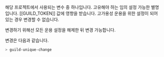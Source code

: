 해당 프로젝트에서 사용되는 변수 중 하나입니다.
고유해야 하는 임의 설정 가능한 별명입니다.
[[GUILD_TOKEN]] 값에 영향을 받습니다.
고가용성 운용을 위한 설정이 되어있는 경우 변경할 수 없습니다.

변경하기 위해선 모든 운용 설정을 해제한 뒤 변경 가능합니다.


변경은 다음과 같습니다.

```bash
> guild-unique-change
```
